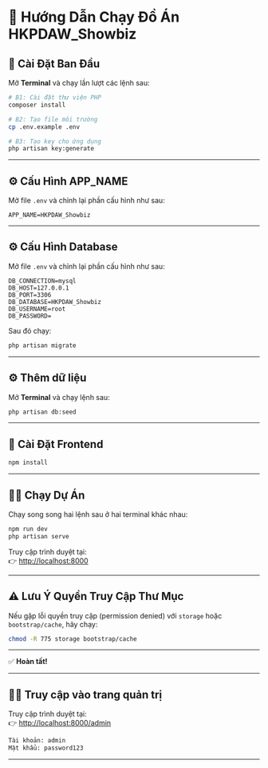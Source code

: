 # 🧭 Hướng Dẫn Chạy Đồ Án HKPDAW_Showbiz

## 🚀 Cài Đặt Ban Đầu

Mở **Terminal** và chạy lần lượt các lệnh sau:

```bash
# B1: Cài đặt thư viện PHP
composer install

# B2: Tạo file môi trường
cp .env.example .env

# B3: Tạo key cho ứng dụng
php artisan key:generate
```

---

## ⚙️ Cấu Hình APP_NAME

Mở file `.env` và chỉnh lại phần cấu hình như sau:

```dotenv
APP_NAME=HKPDAW_Showbiz
```

---

## ⚙️ Cấu Hình Database

Mở file `.env` và chỉnh lại phần cấu hình như sau:

```dotenv
DB_CONNECTION=mysql
DB_HOST=127.0.0.1
DB_PORT=3306
DB_DATABASE=HKPDAW_Showbiz
DB_USERNAME=root
DB_PASSWORD=
```

Sau đó chạy:

```bash
php artisan migrate
```

---

## ⚙️ Thêm dữ liệu

Mở **Terminal** và chạy lệnh sau:

```bash
php artisan db:seed
```

---

## 🧩 Cài Đặt Frontend

```bash
npm install
```

---

## 🏃‍♂️ Chạy Dự Án

Chạy song song hai lệnh sau ở hai terminal khác nhau:

```bash
npm run dev
php artisan serve
```

Truy cập trình duyệt tại:  
👉 [http://localhost:8000](http://localhost:8000)

---

## ⚠️ Lưu Ý Quyền Truy Cập Thư Mục

Nếu gặp lỗi quyền truy cập (permission denied) với `storage` hoặc `bootstrap/cache`, hãy chạy:

```bash
chmod -R 775 storage bootstrap/cache
```

---

✅ **Hoàn tất!**

---

## 🏃‍♂️ Truy cập vào trang quản trị


Truy cập trình duyệt tại:  
👉 [http://localhost:8000/admin](http://localhost:8000/admin)

```bash
Tài khoản: admin
Mật khẩu: password123
```

---
